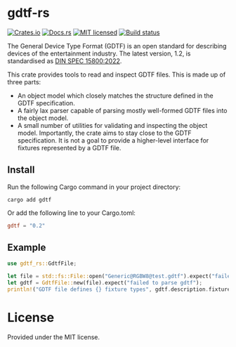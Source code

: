 # gdtf-rs

[![Crates.io][crates-badge]][crates-url]
[![Docs.rs][docs-badge]][docs-url]
[![MIT licensed][mit-badge]][mit-url]
[![Build status][build-badge]][build-url]

[crates-badge]: https://img.shields.io/crates/v/gdtf.svg
[crates-url]: https://crates.io/crates/gdtf
[docs-badge]: https://img.shields.io/docsrs/gdtf
[docs-url]: https://docs.rs/gdtf/
[mit-badge]: https://img.shields.io/badge/license-MIT-blue.svg
[mit-url]: https://github.com/cpdt/gdtf-rs/blob/main/LICENSE
[build-badge]: https://github.com/cpdt/gdtf-rs/workflows/Check/badge.svg
[build-url]: https://github.com/cpdt/gdtf-rs/actions?query=workflow%3ACheck+branch%3Amain

The General Device Type Format (GDTF) is an open standard for describing devices of the
entertainment industry. The latest version, 1.2, is standardised as
[DIN SPEC 15800:2022](https://www.beuth.de/en/technical-rule/din-spec-15800/349717520).

This crate provides tools to read and inspect GDTF files. This is made up of three parts:
- An object model which closely matches the structure defined in the GDTF specification.
- A fairly lax parser capable of parsing mostly well-formed GDTF files into the object model.
- A small number of utilities for validating and inspecting the object model.
  Importantly, the crate aims to stay close to the GDTF specification. It is not a goal to
  provide a higher-level interface for fixtures represented by a GDTF file.

## Install

Run the following Cargo command in your project directory:

```shell
cargo add gdtf
```

Or add the following line to your Cargo.toml:

```toml
gdtf = "0.2"
```

## Example

```rust
use gdtf_rs::GdtfFile;

let file = std::fs::File::open("Generic@RGBW8@test.gdtf").expect("failed to read file");
let gdtf = GdtfFile::new(file).expect("failed to parse gdtf");
println!("GDTF file defines {} fixture types", gdtf.description.fixture_types.len());
```

# License

Provided under the MIT license.
